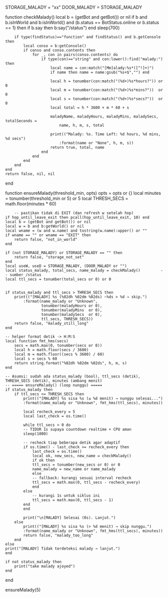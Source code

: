 
STORAGE_MALADY = "xx"
DOOR_MALADY = STORAGE_MALADY


function checkMalady()
    local b = (getBot and getBot()) or nil
    if b and b.isInWorld and b:isInWorld() and (b.status == BotStatus.online or b.status == 1) then
        if b.say then b:say("/status") end
        sleep(700)

        if type(findStatus)=="function" and findStatus() and b.getConsole then
            local conso = b:getConsole()
            if conso and conso.contents then
                for _, con in pairs(conso.contents) do
                    if type(con)=="string" and con:lower():find("malady:") then
                        local name = con:match("[Mm]alady:%s*([^!]+)")
                        if name then name = name:gsub("%s+$","") end

                        local h = tonumber(con:match("(%d+)%s*hours?")) or 0
                        local m = tonumber(con:match("(%d+)%s*mins?"))  or 0
                        local s = tonumber(con:match("(%d+)%s*secs?"))  or 0
                        local total = h * 3600 + m * 60 + s

                        maladyName, maladyHours, maladyMins, maladySecs, totalSeconds =
                            name, h, m, s, total

                        print(("Malady: %s. Time Left: %d hours, %d mins, %d secs")
                            :format(name or "None", h, m, s))
                        return true, total, name
                    end
                end
            end
        end
    end
    return false, nil, nil
end

function ensureMalady(threshold_min, opts)
    opts = opts or {}
    local minutes     = tonumber(threshold_min or 5) or 5
    local THRESH_SECS = math.floor(minutes * 60)

        -- pastikan tidak di EXIT (dan refresh w setelah hop)
    if hop_until_leave_exit then pcall(hop_until_leave_exit, 10) end
    local b = (getBot and getBot()) or nil
    local w = b and b:getWorld() or nil
    local wname = (w and w.name) and tostring(w.name):upper() or ""
    if wname == "" or wname == "EXIT" then
        return false, "not_in_world"
    end

    if (not STORAGE_MALADY) or STORAGE_MALADY == "" then
        return false, "storage_not_set"
    end
    local useW, useD = STORAGE_MALADY, (DOOR_MALADY or "")
    local status_malady, total_secs, name_malady = checkMalady()         -- sumber /status
    local ttl_secs = tonumber(total_secs or 0) or 0


    if status_malady and ttl_secs > THRESH_SECS then
        print(("[MALADY] %s (%02dh %02dm %02ds) ~%ds > %d → skip.")
            :format(name_malady or "Unknown",
                    tonumber(maladyHours or 0),
                    tonumber(maladyMins  or 0),
                    tonumber(maladySecs  or 0),
                    ttl_secs, THRESH_SECS))
        return false, "malady_still_long"
    end

    -- helper format detik -> H:M:S
    local function fmt_hms(secs)
        secs = math.max(0, tonumber(secs or 0))
        local h = math.floor(secs / 3600)
        local m = math.floor((secs % 3600) / 60)
        local s = secs % 60
        return string.format("%02dh %02dm %02ds", h, m, s)
    end

    -- Asumsi: sudah ada status_malady (bool), ttl_secs (detik), THRESH_SECS (detik), minutes (ambang menit)
    -- ===== ensureMalady() (loop nunggu) =====
    if status_malady then
        if ttl_secs <= THRESH_SECS then
            print(("[MALADY] %s sisa %s (≤ %d menit) → nunggu selesai...")
            :format(name_malady or "Unknown", fmt_hms(ttl_secs), minutes))

            local recheck_every = 5
            local last_check = os.time()

            while ttl_secs > 0 do
            -- TIDUR 1s supaya countdown realtime + CPU aman
            sleep(1000)

            -- recheck tiap beberapa detik agar adaptif
            if os.time() - last_check >= recheck_every then
                last_check = os.time()
                local ok, new_secs, new_name = checkMalady()
                if ok then
                ttl_secs = tonumber(new_secs or 0) or 0
                name_malady = new_name or name_malady
                else
                -- fallback: kurangi sesuai interval recheck
                ttl_secs = math.max(0, ttl_secs - recheck_every)
                end
            else
                -- kurangi 1s untuk siklus ini
                ttl_secs = math.max(0, ttl_secs - 1)
            end
            end

            print("\n[MALADY] Selesai (0s). Lanjut.")
        else
            print(("[MALADY] %s sisa %s (> %d menit) → skip nunggu.")
            :format(name_malady or "Unknown", fmt_hms(ttl_secs), minutes))
            return false, "malady_too_long"
        end
    else
    print("[MALADY] Tidak terdeteksi malady → lanjut.")
    end

    if not status_malady then
        print("take malady ajoyed")
    end
end

ensureMalady(5)
